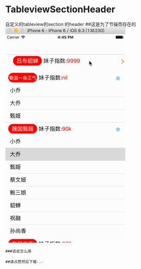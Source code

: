 # TableviewSectionHeader
自定义的tableview的section 的header
##这是为了节操而存在的
![image](https://github.com/Easyzhan/TableviewSectionHeader/blob/master/CustomHeader.gif)

    ###说说怎么用
    
    ##请点赞然后下载-.-
    
